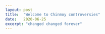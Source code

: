 ```yaml
---
layout: post
title:  "Welcome to Chinmoy controversies"
date:   2020-06-25
excerpt: "changed changed forever"
---
```

